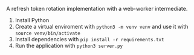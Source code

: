 A refresh token rotation implementation with a web-worker intermediate.

1. Install Python
2. Create a virtual enviroment with `python3 -m venv venv` and use it with `source venv/bin/activate`
3. Install dependencies with `pip install -r requirements.txt`
4. Run the application with `python3 server.py`
